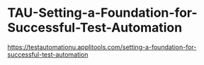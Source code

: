 # TAU-Setting-a-Foundation-for-Successful-Test-Automation
https://testautomationu.applitools.com/setting-a-foundation-for-successful-test-automation
